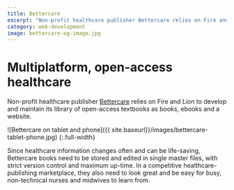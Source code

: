```yaml
---
title: Bettercare
excerpt: "Non-profit healthcare publisher Bettercare relies on Fire and Lion to develop and maintain its library of  open-access textbooks as books, ebooks and a website."
category: web-development
image: bettercare-og-image.jpg
---
```


# Multiplatform, open-access healthcare

Non-profit healthcare publisher [Bettercare](http://bettercare.co.za) relies on Fire and Lion to develop and maintain its library of  open-access textbooks as books, ebooks and a website.

![Bettercare on tablet and phone]({{ site.baseurl}}/images/bettercare-tablet-phone.jpg)
{:.full-width}

Since healthcare information changes often and can be life-saving, Bettercare books need to be stored and edited in single master files, with strict version control and maximum up-time. In a competitive healthcare-publishing marketplace, they also need to look great and be easy for busy, non-technical nurses and midwives to learn from.
